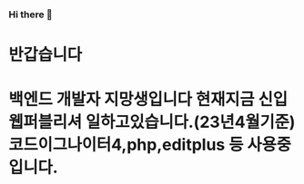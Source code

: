 ### Hi there 👋
<h1>반갑습니다 <h1>
 <p>백엔드 개발자 지망생입니다
  현재지금 신입 웹퍼블리셔 일하고있습니다.(23년4월기준)
  코드이그나이터4,php,editplus 등 사용중입니다.
  
